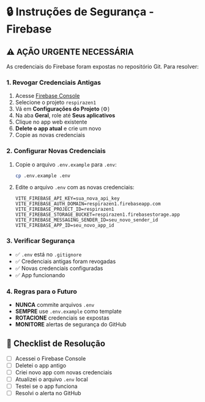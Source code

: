 # 🔒 Instruções de Segurança - Firebase

## ⚠️ AÇÃO URGENTE NECESSÁRIA

As credenciais do Firebase foram expostas no repositório Git. Para resolver:

### 1. Revogar Credenciais Antigas

1. Acesse [Firebase Console](https://console.firebase.google.com)
2. Selecione o projeto `respirazen1`
3. Vá em **Configurações do Projeto** (⚙️)
4. Na aba **Geral**, role até **Seus aplicativos**
5. Clique no app web existente
6. **Delete o app atual** e crie um novo
7. Copie as novas credenciais

### 2. Configurar Novas Credenciais

1. Copie o arquivo `.env.example` para `.env`:
   ```bash
   cp .env.example .env
   ```

2. Edite o arquivo `.env` com as novas credenciais:
   ```
   VITE_FIREBASE_API_KEY=sua_nova_api_key
   VITE_FIREBASE_AUTH_DOMAIN=respirazen1.firebaseapp.com
   VITE_FIREBASE_PROJECT_ID=respirazen1
   VITE_FIREBASE_STORAGE_BUCKET=respirazen1.firebasestorage.app
   VITE_FIREBASE_MESSAGING_SENDER_ID=seu_novo_sender_id
   VITE_FIREBASE_APP_ID=seu_novo_app_id
   ```

### 3. Verificar Segurança

- ✅ `.env` está no `.gitignore`
- ✅ Credenciais antigas foram revogadas
- ✅ Novas credenciais configuradas
- ✅ App funcionando

### 4. Regras para o Futuro

- **NUNCA** commite arquivos `.env`
- **SEMPRE** use `.env.example` como template
- **ROTACIONE** credenciais se expostas
- **MONITORE** alertas de segurança do GitHub

## 📝 Checklist de Resolução

- [ ] Acessei o Firebase Console
- [ ] Deletei o app antigo
- [ ] Criei novo app com novas credenciais
- [ ] Atualizei o arquivo `.env` local
- [ ] Testei se o app funciona
- [ ] Resolvi o alerta no GitHub